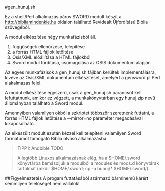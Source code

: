 #gen_hunuj.sh

Ez a shell/Perl alkalmazás páros SWORD modult készít a http://bibliamindenkie.hu oldalon található Revideált Újfordítású Biblia szövegéből.

A modul elkészítése négy munkafázisból áll. 

1. függőségek ellenőrzése, telepítése
2. a forrás HTML fájlok letöltése
3. Osis/XML előállítása a HTML fájlokból
4. Sword modul fordítása, csomagolása az OSIS dokumentum alapján

Az egyes munkafázisok a gen_hunuj.sh fájlban kerültek implementálásra, kivéve az Osis/XML dokumentum elkészítését, amelyért a gensword.pl Perl alakalmazás felel.

A modul elkészítése egyszerű, csak a gen_hunuj.sh parancsot kell lefuttatnunk, amikor ez végzett, a munkakönyvtárban egy hunuj.zip nevű állományban található a Sword modul. 

Amennyiben valamilyen okból a szkriptet többször szeretnénk futtatni, a forrás HTML fájlok letöltése a --mirror=no paraméter megadásával kikapcsolható.

Az elkészült modult ezután kézzel kell telepíteni valamilyen Sword formátumot támogató Biblia olvasó alkalmazásba.

> TIPP1: Andbible TODO

> A legtöbb Linuxos alkalmazásnak elég, ha a $HOME/.sword könyvtárba bemásoljuk a modulból a modules és mods.d könyvtárak tartalmát (mkdir $HOME/.sword; cp -a hunuj/* $HOME/.sword/).

##Figyelmeztetés
A progam futtatásából származó bárminemű kárért semmilyen felelőséget nem vállalok!


